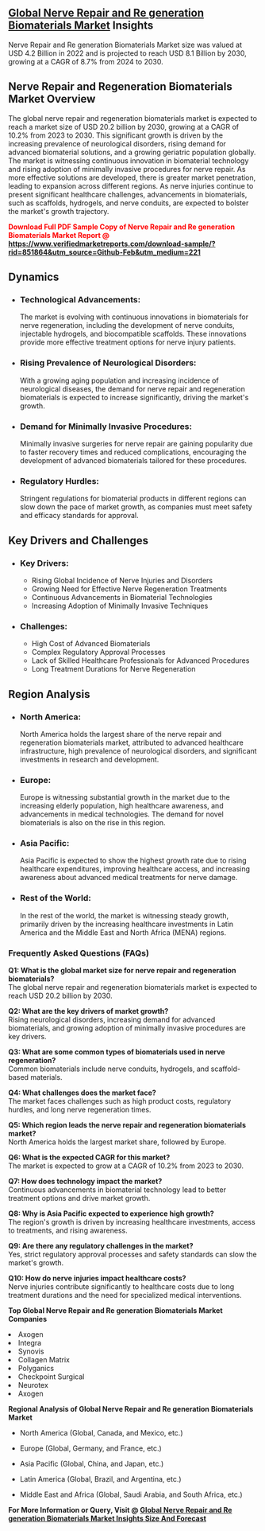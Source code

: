 <h2><a href="https://www.verifiedmarketreports.com/download-sample/?rid=851864&amp;utm_source=Github&amp;utm_medium=221" target="_blank">Global Nerve Repair and Re generation Biomaterials Market</a> Insights</h2><p>Nerve Repair and Re generation Biomaterials Market size was valued at USD 4.2 Billion in 2022 and is projected to reach USD 8.1 Billion by 2030, growing at a CAGR of 8.7% from 2024 to 2030.</p><p> <h2>Nerve Repair and Regeneration Biomaterials Market Overview</h2> <p>The global nerve repair and regeneration biomaterials market is expected to reach a market size of USD 20.2 billion by 2030, growing at a CAGR of 10.2% from 2023 to 2030. This significant growth is driven by the increasing prevalence of neurological disorders, rising demand for advanced biomaterial solutions, and a growing geriatric population globally. The market is witnessing continuous innovation in biomaterial technology and rising adoption of minimally invasive procedures for nerve repair. As more effective solutions are developed, there is greater market penetration, leading to expansion across different regions. As nerve injuries continue to present significant healthcare challenges, advancements in biomaterials, such as scaffolds, hydrogels, and nerve conduits, are expected to bolster the market's growth trajectory.</p> <p><strong><p><span class=""><span style="color: #ff0000;"><strong>Download Full PDF Sample Copy of Nerve Repair and Re generation Biomaterials Market Report</strong> @ </span><a href="https://www.verifiedmarketreports.com/download-sample/?rid=851864&amp;utm_source=Github-Feb&amp;utm_medium=221" target="_blank">https://www.verifiedmarketreports.com/download-sample/?rid=851864&amp;utm_source=Github-Feb&amp;utm_medium=221</a></span></p></strong></p> <h2>Dynamics</h2> <ul> <li><h3>Technological Advancements:</h3> The market is evolving with continuous innovations in biomaterials for nerve regeneration, including the development of nerve conduits, injectable hydrogels, and biocompatible scaffolds. These innovations provide more effective treatment options for nerve injury patients.</li> <li><h3>Rising Prevalence of Neurological Disorders:</h3> With a growing aging population and increasing incidence of neurological diseases, the demand for nerve repair and regeneration biomaterials is expected to increase significantly, driving the market's growth.</li> <li><h3>Demand for Minimally Invasive Procedures:</h3> Minimally invasive surgeries for nerve repair are gaining popularity due to faster recovery times and reduced complications, encouraging the development of advanced biomaterials tailored for these procedures.</li> <li><h3>Regulatory Hurdles:</h3> Stringent regulations for biomaterial products in different regions can slow down the pace of market growth, as companies must meet safety and efficacy standards for approval.</li> </ul> <h2>Key Drivers and Challenges</h2> <ul> <li><h3>Key Drivers:</h3> <ul> <li>Rising Global Incidence of Nerve Injuries and Disorders</li> <li>Growing Need for Effective Nerve Regeneration Treatments</li> <li>Continuous Advancements in Biomaterial Technologies</li> <li>Increasing Adoption of Minimally Invasive Techniques</li> </ul> </li> <li><h3>Challenges:</h3> <ul> <li>High Cost of Advanced Biomaterials</li> <li>Complex Regulatory Approval Processes</li> <li>Lack of Skilled Healthcare Professionals for Advanced Procedures</li> <li>Long Treatment Durations for Nerve Regeneration</li> </ul> </li> </ul> <h2>Region Analysis</h2> <ul> <li><h3>North America:</h3> North America holds the largest share of the nerve repair and regeneration biomaterials market, attributed to advanced healthcare infrastructure, high prevalence of neurological disorders, and significant investments in research and development.</li> <li><h3>Europe:</h3> Europe is witnessing substantial growth in the market due to the increasing elderly population, high healthcare awareness, and advancements in medical technologies. The demand for novel biomaterials is also on the rise in this region.</li> <li><h3>Asia Pacific:</h3> Asia Pacific is expected to show the highest growth rate due to rising healthcare expenditures, improving healthcare access, and increasing awareness about advanced medical treatments for nerve damage.</li> <li><h3>Rest of the World:</h3> In the rest of the world, the market is witnessing steady growth, primarily driven by the increasing healthcare investments in Latin America and the Middle East and North Africa (MENA) regions.</li> </ul> <h3>Frequently Asked Questions (FAQs)</h3> <p><strong>Q1: What is the global market size for nerve repair and regeneration biomaterials?</strong><br> The global nerve repair and regeneration biomaterials market is expected to reach USD 20.2 billion by 2030.</p> <p><strong>Q2: What are the key drivers of market growth?</strong><br> Rising neurological disorders, increasing demand for advanced biomaterials, and growing adoption of minimally invasive procedures are key drivers.</p> <p><strong>Q3: What are some common types of biomaterials used in nerve regeneration?</strong><br> Common biomaterials include nerve conduits, hydrogels, and scaffold-based materials.</p> <p><strong>Q4: What challenges does the market face?</strong><br> The market faces challenges such as high product costs, regulatory hurdles, and long nerve regeneration times.</p> <p><strong>Q5: Which region leads the nerve repair and regeneration biomaterials market?</strong><br> North America holds the largest market share, followed by Europe.</p> <p><strong>Q6: What is the expected CAGR for this market?</strong><br> The market is expected to grow at a CAGR of 10.2% from 2023 to 2030.</p> <p><strong>Q7: How does technology impact the market?</strong><br> Continuous advancements in biomaterial technology lead to better treatment options and drive market growth.</p> <p><strong>Q8: Why is Asia Pacific expected to experience high growth?</strong><br> The region's growth is driven by increasing healthcare investments, access to treatments, and rising awareness.</p> <p><strong>Q9: Are there any regulatory challenges in the market?</strong><br> Yes, strict regulatory approval processes and safety standards can slow the market's growth.</p> <p><strong>Q10: How do nerve injuries impact healthcare costs?</strong><br> Nerve injuries contribute significantly to healthcare costs due to long treatment durations and the need for specialized medical interventions.</p> </p><p><strong>Top Global Nerve Repair and Re generation Biomaterials Market Companies</strong></p><div data-test-id=""><p><li>Axogen</li><li> Integra</li><li> Synovis</li><li> Collagen Matrix</li><li> Polyganics</li><li> Checkpoint Surgical</li><li> Neurotex</li><li> Axogen</li></p><div><strong>Regional Analysis of&nbsp;Global Nerve Repair and Re generation Biomaterials Market</strong></div><ul><li dir="ltr"><p dir="ltr">North America&nbsp;(Global, Canada, and Mexico, etc.)</p></li><li dir="ltr"><p dir="ltr">Europe (Global, Germany, and France, etc.)</p></li><li dir="ltr"><p dir="ltr">Asia Pacific&nbsp;(Global, China, and Japan, etc.)</p></li><li dir="ltr"><p dir="ltr">Latin America&nbsp;(Global, Brazil, and Argentina, etc.)</p></li><li dir="ltr">Middle East and Africa&nbsp;(Global, Saudi Arabia, and South Africa, etc.)</li></ul><p><strong>For More Information or Query, Visit @&nbsp;</strong><strong><a href="https://www.verifiedmarketreports.com/product/nerve-repair-and-re-generation-biomaterials-market/?utm_source=Github&amp;utm_medium=221" target="_blank">Global Nerve Repair and Re generation Biomaterials Market Insights Size And Forecast</a></strong></p></div>
